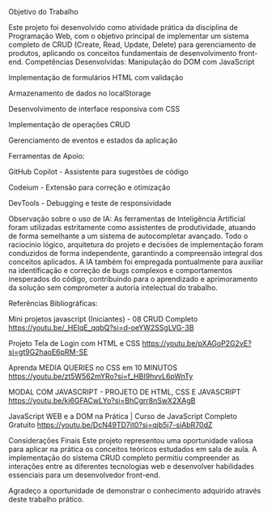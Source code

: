  Objetivo do Trabalho
 
Este projeto foi desenvolvido como atividade prática da disciplina de Programação Web, com o objetivo principal de implementar um sistema completo de CRUD (Create, Read, Update, Delete) para gerenciamento de produtos, aplicando os conceitos fundamentais de desenvolvimento front-end.
Competências Desenvolvidas:
Manipulação do DOM com JavaScript

Implementação de formulários HTML com validação

Armazenamento de dados no localStorage

Desenvolvimento de interface responsiva com CSS

Implementação de operações CRUD

Gerenciamento de eventos e estados da aplicação

Ferramentas de Apoio:

GitHub Copilot - Assistente para sugestões de código

Codeium - Extensão para correção e otimização

DevTools - Debugging e teste de responsividade

Observação sobre o uso de IA:
As ferramentas de Inteligência Artificial foram utilizadas estritamente como assistentes de produtividade, atuando de forma semelhante a um sistema de autocompletar avançado. Todo o raciocínio lógico, arquitetura do projeto e decisões de implementação foram conduzidos de forma independente, garantindo a compreensão integral dos conceitos aplicados. A IA também foi empregada pontualmente para auxiliar na identificação e correção de bugs complexos e comportamentos inesperados do código, contribuindo para o aprendizado e aprimoramento da solução sem comprometer a autoria intelectual do trabalho.

 Referências Bibliográficas:
 
Mini projetos javascript (Iniciantes) - 08 CRUD Completo
https://youtu.be/_HEIqE_qqbQ?si=d-oeYW2SSgLVG-3B

Projeto Tela de Login com HTML e CSS
https://youtu.be/pXAGoP2G2vE?si=gt9G2haoE6pRM-SE

Aprenda MEDIA QUERIES no CSS em 10 MINUTOS
https://youtu.be/zt5W562mYRo?si=f_HBI9hvvL6pWnTy

MODAL COM JAVASCRIPT - PROJETO DE HTML, CSS E JAVASCRIPT
https://youtu.be/kj6GFACwLYo?si=BhCgrr8nSwX2XAgB

JavaScript WEB e a DOM na Prática | Curso de JavaScript Completo Gratuito
https://youtu.be/DcN49TD7it0?si=qjb5j7-siAbR70dZ

Considerações Finais
Este projeto representou uma oportunidade valiosa para aplicar na prática os conceitos teóricos estudados em sala de aula. A implementação do sistema CRUD completo permitiu compreender as interações entre as diferentes tecnologias web e desenvolver habilidades essenciais para um desenvolvedor front-end.

Agradeço a oportunidade de demonstrar o conhecimento adquirido através deste trabalho prático.


